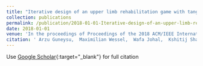 ```yaml
---
title: "Iterative design of an upper limb rehabilitation game with tangible robots"
collection: publications
permalink: /publication/2018-01-01-Iterative-design-of-an-upper-limb-rehabilitation-game-with-tangible-robots
date: 2018-01-01
venue: 'In the proceedings of Proceedings of the 2018 ACM/IEEE International Conference on Human-Robot Interaction'
citation: ' Arzu Guneysu,  Maximilian Wessel,  Wafa Johal,  Kshitij Sharma,  Ayberk {\&quot;O}zg{\&quot;u}r,  Philippe Vuadens,  Francesco Mondada,  Friedhelm Hummel,  Pierre Dillenbourg, &quot;Iterative design of an upper limb rehabilitation game with tangible robots.&quot; In the proceedings of Proceedings of the 2018 ACM/IEEE International Conference on Human-Robot Interaction, 2018.'
---
```

Use [Google Scholar](https://scholar.google.com/scholar?q=Iterative+design+of+an+upper+limb+rehabilitation+game+with+tangible+robots){:target="_blank"} for full citation